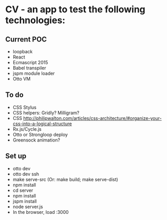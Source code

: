 # CV - an app to test the following technologies:

## Current POC
* loopback
* React
* Ecmascript 2015
* Babel transpiler
* jspm module loader
* Otto VM
 

## To do
* CSS Stylus
* CSS helpers: Gridly? Milligram?
* CSS http://philipwalton.com/articles/css-architecture/#organize-your-css-into-a-logical-structure
* Rx.js/Cycle.js
* Otto or Strongloop deploy
* Greensock animation?

## Set up

* otto dev
* otto dev ssh
* make serve-src (Or: make build; make serve-dist)
* npm install
* cd server
* npm install
* jspm install
* node server.js
* In the browser, load <otto dev address>:3000
